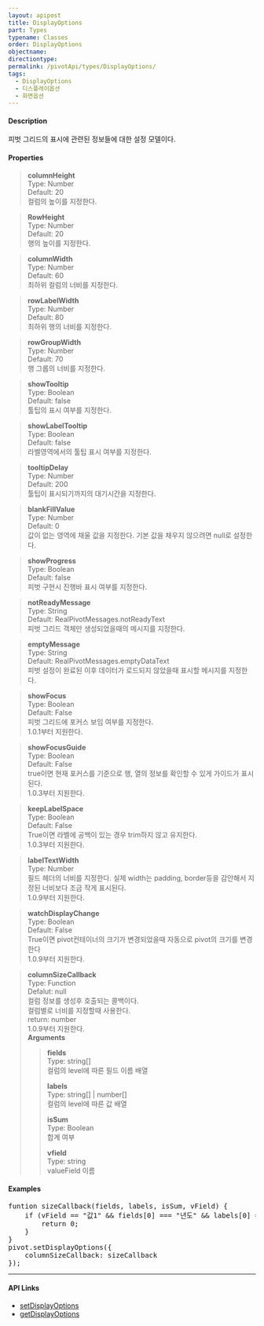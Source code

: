 ```yaml
---
layout: apipost
title: DisplayOptions
part: Types
typename: Classes
order: DisplayOptions
objectname: 
directiontype: 
permalink: /pivotApi/types/DisplayOptions/
tags: 
  - DisplayOptions
  - 디스플레이옵션
  - 화면옵션
---
```


#### Description

 피벗 그리드의 표시에 관련된 정보들에 대한 설정 모델이다.

#### Properties

> **columnHeight**  
> Type: Number   
> Default: 20      
> 컬럼의 높이를 지정한다.    

> **RowHeight**  
> Type: Number   
> Default: 20      
> 행의 높이를 지정한다.    

> **columnWidth**  
> Type: Number   
> Default: 60      
> 최하위 컬럼의 너비를 지정한다.    

> **rowLabelWidth**  
> Type: Number   
> Default: 80       
> 최하위 행의 너비를 지정한다.    

> **rowGroupWidth**  
> Type: Number   
> Default: 70       
> 행 그룹의 너비를 지정한다.    

> **showTooltip**  
> Type: Boolean   
> Default: false      
> 툴팁의 표시 여부를 지정한다.    

> **showLabelTooltip**  
> Type: Boolean   
> Default: false       
> 라벨영역에서의 툴팁 표시 여부를 지정한다.    

> **tooltipDelay**  
> Type: Number    
> Default: 200      
> 툴팁이 표시되기까지의 대기시간을 지정한다.    

<a name="blankFillValue"></a>
> **blankFillValue**  
> Type: Number   
> Default: 0      
> 값이 없는 영역에 채울 값을 지정한다. 기본 값을 채우지 않으려면 null로 설정한다.    

> **showProgress**  
> Type: Boolean   
> Default: false       
> 피벗 구현시 진행바 표시 여부를 지정한다.     

> **notReadyMessage**  
> Type: String    
> Default: RealPivotMessages.notReadyText      
> 피벗 그리드 객체만 생성되었을때의 메시지를 지정한다.    

> **emptyMessage**  
> Type: String   
> Default: RealPivotMessages.emptyDataText      
> 피벗 설정이 완료된 이후 데이터가 로드되지 않았을때 표시할 메시지를 지정한다.    

> **showFocus**  
> Type: Boolean   
> Default: False      
> 피벗 그리드에 포커스 보임 여부를 지정한다.  
> 1.0.1부터 지원한다.      

<a name="showFocusGuide"></a>
> **showFocusGuide**  
> Type: Boolean   
> Default: False      
> true이면 현재 포커스를 기준으로 행, 열의 정보를 확인할 수 있게 가이드가 표시된다.    
> 1.0.3부터 지원한다.      

<a name="keepLabelSpace"></a>
> **keepLabelSpace**  
> Type: Boolean   
> Default: False      
> True이면 라벨에 공백이 있는 경우 trim하지 않고 유지한다.         
> 1.0.3부터 지원한다.      

<a name="labelTextWidth"></a>
> **labelTextWidth**  
> Type: Number  
> 필드 헤더의 너비를 지정한다. 실제 width는 padding, border등을 감안해서 지정된 너비보다 조금 작게 표시된다.  
> 1.0.9부터 지원한다.

<a name="watchDisplayChange"></a>
> **watchDisplayChange**  
> Type: Boolean  
> Default: False  
> True이면 pivot컨테이너의 크기가 변경되었을때 자동으로 pivot의 크기를 변경한다  
> 1.0.9부터 지원한다.  

<a name="columnSizeCallback"></a>
> **columnSizeCallback**  
> Type: Function  
> Defalut: null  
> 컬럼 정보를 생성후 호출되는 콜백이다.  
> 컬럼별로 너비를 지정할때 사용한다.  
> return: number  
> 1.0.9부터 지원한다.  
> ****Arguments****  
>> **fields**  
>> Type: string[]  
>> 컬럼의 level에 따른 필드 이름 배열     
>>
>> **labels**  
>> Type: string[] | number[]  
>> 컬럼의 level에 따른 값 배열  
>>
>> **isSum**  
>> Type: Boolean  
>> 합계 여부  
>>
>> **vfield**  
>> Type: string  
>> valueField 이름  


#### Examples   

<pre class="prettyprint">
funtion sizeCallback(fields, labels, isSum, vField) {
    if (vField == "값1" && fields[0] === "년도" && labels[0] == "2022" && isSum) {
        return 0;
    }
}
pivot.setDisplayOptions({
    columnSizeCallback: sizeCallback
});
</pre>

---

#### API Links

* [setDisplayOptions](/pivotApi/RealPivot/setDisplayOptions/)   
* [getDisplayOptions](/pivotApi/RealPivot/getDisplayOptions/)   


